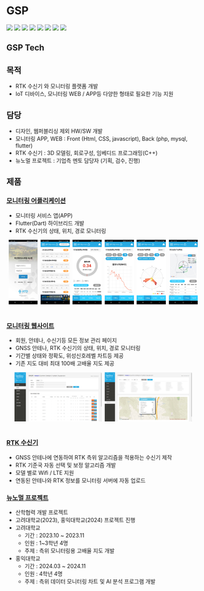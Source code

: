 # GSP

<div>
<img src="https://img.shields.io/badge/Android-3DDC84?style=flat-square&logo=Android&logoColor=white"/>
<img src="https://img.shields.io/badge/Flutter-02569B?style=flat-square&logo=Flutter&logoColor=white"/>
<img src="https://img.shields.io/badge/Dart-0175C2?style=flat-square&logo=Dart&logoColor=white"/>
<img src="https://img.shields.io/badge/HTML-E34F26?style=flat-square&logo=HTML5&logoColor=white"/>
<img src="https://img.shields.io/badge/Javascript-F7DF1E?style=flat-square&logo=javascript&logoColor=black"/>
<img src="https://img.shields.io/badge/PHP-777BB4?style=flat-square&logo=PHP&logoColor=white"/>
<img src="https://img.shields.io/badge/MySQL-4479A1?style=flat-square&logo=MySQL&logoColor=white"/>
<img src="https://img.shields.io/badge/C++-00599C?style=flat-square&logo=cplusplus&logoColor=white"/>
</div>

## GSP Tech

## 목적

- RTK 수신기 와 모니터링 플랫폼 개발  
- IoT 디바이스, 모니터링 WEB / APP등 다양한 형태로 필요한 기능 지원 

## 담당

- 디자인, 웹퍼블리싱 제외 HW/SW 개발
- 모니터링 APP, WEB : Front (Html, CSS, javascript), Back (php, mysql, flutter)
- RTK 수신기 : 3D 모델링, 회로구성, 임베디드 프로그래밍(C++)
- 뉴노멀 프로젝트 : 기업측 멘토 담당자 (기획, 검수, 진행)

## 제품

### <a href ="https://github.com/cjk09083/GSP/tree/main/모니터링%20APP">모니터링 어플리케이션 </a>

- 모니터링 서비스 앱(APP)
- Flutter(Dart) 하이브리드 개발
- RTK 수신기의 상태, 위치, 경로 모니터링

<div align="center" >
<img src="https://github.com/cjk09083/ATD/blob/main/IOS%26Android%20APP/0.%20로그인.jpg" width="15%"/>&nbsp;
<img src="https://github.com/cjk09083/ATD/blob/main/IOS%26Android%20APP/1.%20메인.jpg" width="15%"/>&nbsp;
<img src="https://github.com/cjk09083/ATD/blob/main/IOS%26Android%20APP/2.%20장비상태.jpg" width="15%"/>&nbsp;
<img src="https://github.com/cjk09083/ATD/blob/main/IOS%26Android%20APP/2-2%20그래프%20(일반).jpg" width="15%"/>&nbsp;
<img src="https://github.com/cjk09083/ATD/blob/main/IOS%26Android%20APP/2-2%20그래프%20(풍향풍속).jpg" width="15%"/>&nbsp;
<img src="https://github.com/cjk09083/ATD/blob/main/IOS%26Android%20APP/2-3%20대기확산(일반).jpg" width="15%"/>
</div></br>

### <a href ="https://github.com/cjk09083/GSP/tree/main/모니터링%20WEB">모니터링 웹사이트 </a>

- 회원, 안테나, 수신기등 모든 정보 관리 페이지
- GNSS 안테나, RTK 수신기의 상태, 위치, 경로 모니터링
- 기간별 상태와 정확도, 위성신호레벨 차트등 제공
- 기존 지도 대비 최대 100배 고배율 지도 제공

<div align="center" >
<img src="https://github.com/cjk09083/ATD/blob/main/관리자%20WEB/2.%20장비관리%20-%20악취측정기.PNG" width="45%"/>&nbsp;
<img src="https://github.com/cjk09083/ATD/blob/main/관리자%20WEB/8.%20지역별%20데이터%20-%20상세.PNG" width="45%"/>
</div></br>

### <a href ="https://github.com/cjk09083/GSP/tree/main/RTK%20수신기">RTK 수신기 </a>

- GNSS 안테나에 연동하여 RTK 측위 알고리즘을 적용하는 수신기 제작
- RTK 기준국 자동 선택 및 보정 알고리즘 개발
- 모델 별로 Wifi / LTE 지원
- 연동된 안테나와 RTK 정보를 모니터링 서버에 자동 업로드

### <a href ="https://github.com/cjk09083/GSP/tree/main/산학협력%20뉴노멀">뉴노멀 프로젝트 </a>

- 산학협력 개발 프로젝트
- 고려대학교(2023), 홍익대학교(2024) 프로젝트 진행
- 고려대학교
  - 기간 : 2023.10 ~ 2023.11
  - 인원 : 1~3학년 4명
  - 주제 : 측위 모니터링용 고배율 지도 개발
- 홍익대학교
  - 기간 : 2024.03 ~ 2024.11
  - 인원 : 4학년 4명
  - 주제 : 측위 데이터 모니터링 차트 및 AI 분석 프로그램 개발
